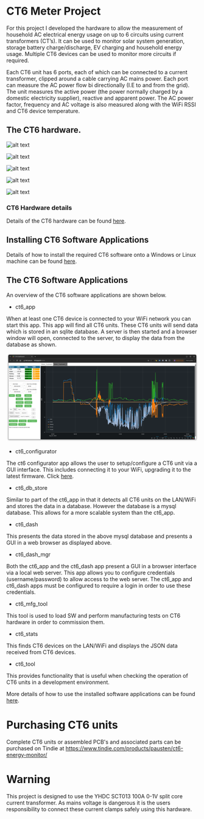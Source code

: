 # CT6 Meter Project
For this project I developed the hardware to allow the measurement of household AC electrical energy usage on up to 6 circuits using current transformers (CT’s). It can be used to monitor solar system generation, storage battery charge/discharge, EV charging and household energy usage. Multiple CT6 devices can be used to monitor more circuits if required.

Each CT6 unit has 6 ports, each of which can be connected to a current transformer, clipped around a cable carrying AC mains power. Each port can measure the AC power flow bi directionally (I.E to and from the grid). The unit measures the active power (the power normally charged by a domestic electricity supplier), reactive and apparent power. The AC power factor, frequency and AC voltage is also measured along with the WiFi RSSI and CT6 device temperature.

## The CT6 hardware.

![alt text](images/ct6.jpg "CT6 Unit")

![alt text](images/all_parts.jpg "CT6 Parts")

![alt text](images/pcb_with_display_on.jpg "CT6 PCB With Display Power On")

![alt text](images/pcb_with_display.jpg "CT6 PCB With Display Power Off")

![alt text](images/pcb.jpg "CT6 PCB")

### CT6 Hardware details
Details of the CT6 hardware can be found [here](hardware/README.md).

## Installing CT6 Software Applications
Details of how to install the required CT6 software onto a Windows or Linux machine can be found [here](software/server/installers/README.md).

## The CT6 Software Applications
An overview of the CT6 software applications are shown below.

- ct6_app

When at least one CT6 device is connected to your WiFi network you can start this app. This app will
find all CT6 units. These CT6 units will send data which is stored in an sqlite database. A server is then started and a browser window will open, connected to the server, to display the data from the database as shown.

![alt text](software/server/images/ct6_dash.png "ct6_dash")

- ct6_configurator

The ct6 configurator app allows the user to setup/configure a CT6 unit via a GUI interface. This includes connecting it to your WiFi, upgrading it to the latest firmware. Click [here](software/server/setting_up_ct6_units.md).

- ct6_db_store

Similar to part of the ct6_app in that it detects all CT6 units on the LAN/WiFi and stores the data in a database. However the database is a mysql database. This allows for a more scalable system than the ct6_app.

- ct6_dash

This presents the data stored in the above mysql database and presents a GUI in a web browser as displayed above.

- ct6_dash_mgr

Both the ct6_app and the ct6_dash app present a GUI in a browser interface via a local web server. This app allows you to configure credentials (username/password) to allow access to the web server. The ct6_app and ct6_dash apps must be configured to require a login in order to use these credentials.

- ct6_mfg_tool

This tool is used to load SW and perform manufacturing tests on CT6 hardware in order to commission them.

- ct6_stats

This finds CT6 devices on the LAN/WiFi and displays the JSON data received from CT6 devices.

- ct6_tool

This provides functionality that is useful when checking the operation of CT6 units in a development environment.

More details of how to use the installed software applications can be found [here](software/server/README.md).

# Purchasing CT6 units
Complete CT6 units or assembled PCB's and associated parts can be purchased on Tindie at https://www.tindie.com/products/pausten/ct6-energy-monitor/

# Warning
This project is designed to use the YHDC SCT013 100A 0-1V split core current transformer. As mains voltage is dangerous it is the users responsibility to connect these current clamps safely using this hardware.
